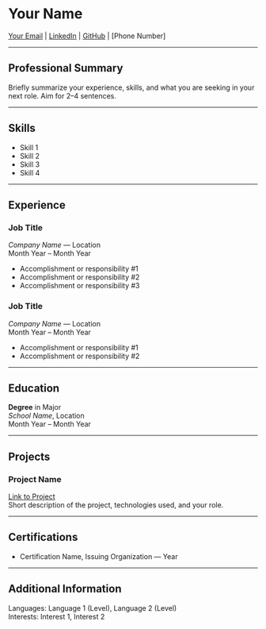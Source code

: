 # Your Name

[Your Email](mailto:your.email@example.com) | [LinkedIn](https://linkedin.com/in/yourprofile) | [GitHub](https://github.com/yourusername) | [Phone Number]

---

## Professional Summary

Briefly summarize your experience, skills, and what you are seeking in your next role. Aim for 2–4 sentences.

---

## Skills

- Skill 1
- Skill 2
- Skill 3
- Skill 4

---

## Experience

### **Job Title**  
*Company Name* — Location  
Month Year – Month Year

- Accomplishment or responsibility #1
- Accomplishment or responsibility #2
- Accomplishment or responsibility #3

### **Job Title**  
*Company Name* — Location  
Month Year – Month Year

- Accomplishment or responsibility #1
- Accomplishment or responsibility #2

---

## Education

**Degree** in Major  
*School Name*, Location  
Month Year – Month Year

---

## Projects

### **Project Name**
[Link to Project](https://github.com/yourproject)  
Short description of the project, technologies used, and your role.

---

## Certifications

- Certification Name, Issuing Organization — Year

---

## Additional Information

Languages: Language 1 (Level), Language 2 (Level)  
Interests: Interest 1, Interest 2
